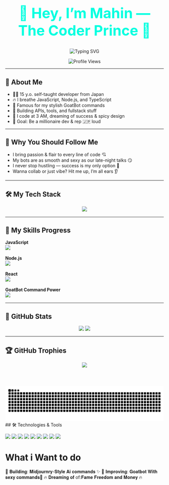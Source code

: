 <div align="center">
  <h1 style="font-size: 45px; color: #00ffe0;">🌈 Hey, I’m Mahin — The Coder Prince 👑</h1>
  <img src="https://readme-typing-svg.herokuapp.com?font=Fira+Code&size=25&pause=1000&color=FF61C3&center=true&vCenter=true&width=450&lines=😾Need+an+Girlfriend+😉🍓+🇯🇵;JavaScript+Lover+🔥;Node.js+%7C+React+%7C+Bots+🐐;I+code+like+it's+a+love+story+💘" alt="Typing SVG" />
  
  <p style="margin-top:15px;">
    <img src="https://komarev.com/ghpvc/?username=Mahin-node&color=blue" alt="Profile Views" />
  </p>
</div>

---

## 🧸 About Me

- 🍷🌸 15 y.o. self-taught developer from Japan  
- 🔥 I breathe JavaScript, Node.js, and TypeScript  
- 🐐 Famous for my stylish GoatBot commands  
- 🎨 Building APIs, tools, and fullstack stuff  
- 💖 I code at 3 AM, dreaming of success & spicy design  
- 🎀 Goal: Be a millionaire dev & rep 🇯🇵 loud  

---

## 💞 Why You Should Follow Me

- I bring passion & flair to every line of code 💘  
- My bots are as smooth and sexy as our late-night talks 😏  
- I never stop hustling — success is my only option 🚀  
- Wanna collab or just vibe? Hit me up, I’m all ears 👂  

---

## 🛠️ My Tech Stack

<p align="center">
  <img src="https://skillicons.dev/icons?i=js,ts,nodejs,php,html,css,react,mongodb,mysql,git,bash,vscode,linux" />
</p>

---

## 🧬 My Skills Progress

<p align="left">
  <b>JavaScript</b><br/>
  <img src="https://img.shields.io/badge/JavaScript-90%25-29a19c?style=for-the-badge" /><br/>

  <b>Node.js</b><br/>
  <img src="https://img.shields.io/badge/Node.js-88%25-2bbc8a?style=for-the-badge" /><br/>

  <b>React</b><br/>
  <img src="https://img.shields.io/badge/React-70%25-f7df1e?style=for-the-badge" /><br/>

  <b>GoatBot Command Power</b><br/>
  <img src="https://img.shields.io/badge/🔥GoatBot-100%25-ff69b4?style=for-the-badge" />
</p>

---


## 💫 GitHub Stats

<p align="center">
  <img height="180em" src="https://github-readme-stats.vercel.app/api?username=Dbz-Mahin7x&show_icons=true&theme=radical&count_private=true&include_all_commits=true" />
  <img height="180em" src="https://github-readme-streak-stats.herokuapp.com/?user=YOUR_UShttps://github-readme-streak-stats.herokuapp.com/user=Dbz-Mahin7x&theme=tokyonightERNAME&theme=tokyonight" />
</p>

---

## 🏆 GitHub Trophies

<p align="center">
  <img src="https://github-profile-trophy.vercel.app/?username=Dbz-Mahin7x&theme=gruvbox&no-frame=true&row=1&column=7" />
</p>



#

<br clear="both">

<img src="https://raw.githubusercontent.com/nazrul4x/nazrul4x/output/snake.svg" alt="Snake animation" />
## 🛠️ Technologies & Tools

![](https://img.shields.io/badge/OS-Linux-informational?style=flat&logo=linux&logoColor=white&color=2bbc8a)
![](https://img.shields.io/badge/OS-Windows-informational?style=flat&logo=windows&logoColor=white&color=2bbc8a)
![](https://img.shields.io/badge/Editor-VSCode-informational?style=flat&logo=visual-studio-code&logoColor=white&color=2bbc8a)
![](https://img.shields.io/badge/Code-JavaScript-informational?style=flat&logo=javascript&logoColor=white&color=2bbc8a)
![](https://img.shields.io/badge/Code-PHP-informational?style=flat&logo=php&logoColor=white&color=2bbc8a)
![](https://img.shields.io/badge/Code-Node.js-informational?style=flat&logo=node.js&logoColor=white&color=2bbc8a)
![](https://img.shields.io/badge/Code-React-informational?style=flat&logo=react&logoColor=white&color=2bbc8a)
![](https://img.shields.io/badge/Shell-Bash-informational?style=flat&logo=gnu-bash&logoColor=white&color=2bbc8a)
![](https://img.shields.io/badge/Tools-Git-informational?style=flat&logo=git&logoColor=white&color=2bbc8a)


# What i Want to do 

💝 𝐁𝐮𝐢𝐥𝐝𝐢𝐧𝐠: 𝐌𝐢𝐝𝐣𝐨𝐮𝐫𝐧𝐫𝐲-𝐒𝐭𝐲𝐥𝐞 𝐀𝐢 𝐜𝐨𝐦𝐦𝐚𝐧𝐝𝐬  ✨
🐐 𝐈𝐦𝐩𝐫𝐨𝐯𝐢𝐧𝐠: 𝐆𝐨𝐚𝐭𝐛𝐨𝐭 𝐖𝐢𝐭𝐡 𝐬𝐞𝐱𝐲 𝐜𝐨𝐦𝐦𝐚𝐧𝐝𝐬🫶
🔥 𝐃𝐫𝐞𝐚𝐦𝐢𝐧𝐠 𝐨𝐟 of:𝐅𝐚𝐦𝐞 𝐅𝐫𝐞𝐞𝐝𝐨𝐦 𝐚𝐧𝐝 𝐌𝐨𝐧𝐞𝐲 🔥

      
